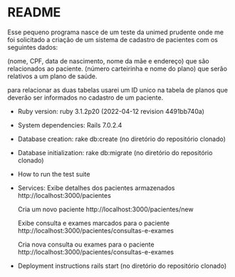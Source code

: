 # README

  Esse pequeno programa nasce de um teste da unimed prudente onde me foi solicitado a criação de um sistema de cadastro de pacientes com os seguintes dados:
  
  (nome, CPF, data de nascimento, nome da mãe e endereço) que são relacionados ao paciente.
  (número carteirinha e nome do plano) que serão relativos a um plano de saúde.
  
  para relacionar as duas tabelas usarei um ID unico na tabela de planos que deverão ser informados no cadastro de um paciente.

* Ruby version: ruby 3.1.2p20 (2022-04-12 revision 4491bb740a)


* System dependencies: Rails 7.0.2.4

* Database creation: rake db:create (no diretório do repositório clonado)
                     

* Database initialization: rake db:migrate (no diretório do repositório clonado)

* How to run the test suite

* Services:
  Exibe detalhes dos pacientes armazenados
  http://localhost:3000/pacientes
  
  Cria um novo paciente
  http://localhost:3000/pacientes/new
  
  Exibe consulta e exames marcados para o paciente
  http://localhost:3000/pacientes/consultas-e-exames
  
  Cria nova consulta ou exames para o paciente
  http://localhost:3000/pacientes/consultas-e-exames
  
* Deployment instructions
  rails start (no diretório do repositório clonado)

